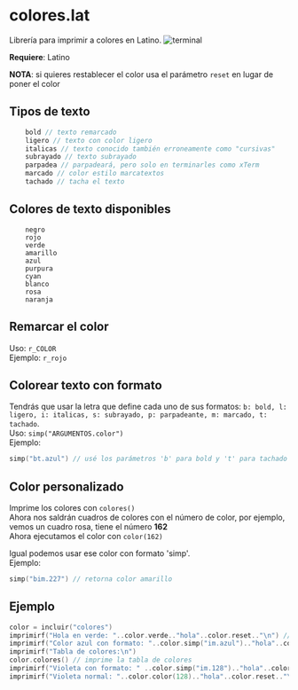 # colores.lat
Librería para imprimir a colores en Latino.
![terminal](https://github.com/lenguaje-latino/colores.lat/releases/download/img/jarriz.jarriz._020.png)

**Requiere**: Latino 

**NOTA**: si quieres restablecer el color usa el parámetro `reset` en lugar de poner el color

## Tipos de texto
```java
	bold // texto remarcado
	ligero // texto con color ligero
	italicas // texto conocido también erroneamente como "cursivas"
	subrayado // texto subrayado
	parpadea // parpadeará, pero solo en terminarles como xTerm
	marcado // color estilo marcatextos
	tachado // tacha el texto
 ```


## Colores de texto disponibles
```
	negro
	rojo
	verde
	amarillo
	azul
	purpura
	cyan
	blanco
	rosa
	naranja
 ```
 
## Remarcar el color
Uso: `r_COLOR`<br>
Ejemplo: `r_rojo`
 
## Colorear texto con formato
Tendrás que usar la letra que define cada uno de sus formatos: `b: bold, l: ligero, i: italicas, s: subrayado, p: parpadeante, m: marcado, t: tachado`.<br>
Uso: `simp("ARGUMENTOS.color")`<br>
Ejemplo:
```c
simp("bt.azul") // usé los parámetros 'b' para bold y 't' para tachado (ver arriba) y elegí el color azul
```

## Color personalizado
Imprime los colores con `colores()`<br>
Ahora nos saldrán cuadros de colores con el número de color, por ejemplo, vemos un cuadro rosa, tiene el número **162**<br>
Ahora ejecutamos el color con `color(162)`

Igual podemos usar ese color con formato 'simp'.<br>
Ejemplo:
```c
simp("bim.227") // retorna color amarillo
```

## Ejemplo
```c
color = incluir("colores")
imprimirf("Hola en verde: "..color.verde.."hola"..color.reset.."\n") // imprimimos 'hola' en color verde y reseteamos el color.
imprimirf("Color azul con formato: "..color.simp("im.azul").."hola"..color.reset.."\n") // imprimimos 'hola' con formato, eligiendo i: italicas y m: marcado
imprimirf("Tabla de colores:\n")
color.colores() // imprime la tabla de colores
imprimirf("Violeta con formato: " ..color.simp("im.128").."hola"..color.reset.."\n") // imprimimos texto violeta, el color/número '128' lo tomamos de la tabla de colores, argumentos: 'm': marcado, 'i': italicas
imprimirf("Violeta normal: "..color.color(128).."hola"..color.reset.."\n") // imprimimos el color violeta '128' de la tabla de colores
```

